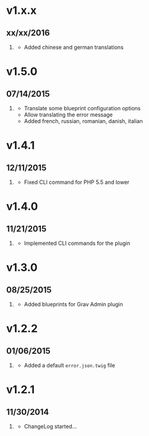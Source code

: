 # v1.x.x
## xx/xx/2016

1. [](#improved)
    * Added chinese and german translations

# v1.5.0
## 07/14/2015

1. [](#improved)
    * Translate some blueprint configuration options
    * Allow translating the error message
    * Added french, russian, romanian, danish, italian

# v1.4.1
## 12/11/2015

1. [](#bugfix)
    * Fixed CLI command for PHP 5.5 and lower

# v1.4.0
## 11/21/2015

1. [](#new)
    * Implemented CLI commands for the plugin

# v1.3.0
## 08/25/2015

1. [](#improved)
    * Added blueprints for Grav Admin plugin

# v1.2.2
## 01/06/2015

1. [](#new)
    * Added a default `error.json.twig` file

# v1.2.1
## 11/30/2014

1. [](#new)
    * ChangeLog started...
